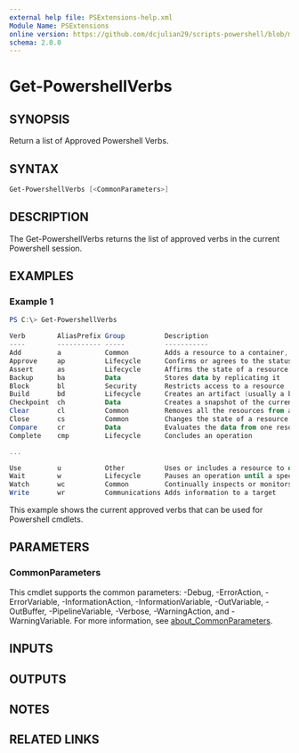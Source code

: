 ```yaml
---
external help file: PSExtensions-help.xml
Module Name: PSExtensions
online version: https://github.com/dcjulian29/scripts-powershell/blob/main/Modules/PSExtensions/docs/Get-PowershellVerbs.md
schema: 2.0.0
---
```


# Get-PowershellVerbs

## SYNOPSIS

Return a list of Approved Powershell Verbs.

## SYNTAX

```powershell
Get-PowershellVerbs [<CommonParameters>]
```

## DESCRIPTION

The Get-PowershellVerbs returns the list of approved verbs in the current Powershell session.

## EXAMPLES

### Example 1

```powershell
PS C:\> Get-PowershellVerbs

Verb        AliasPrefix Group          Description
----        ----------- -----          -----------
Add         a           Common         Adds a resource to a container, or attaches an item to another item
Approve     ap          Lifecycle      Confirms or agrees to the status of a resource or process
Assert      as          Lifecycle      Affirms the state of a resource
Backup      ba          Data           Stores data by replicating it
Block       bl          Security       Restricts access to a resource
Build       bd          Lifecycle      Creates an artifact (usually a binary or document) out of some set of input files (usually s…
Checkpoint  ch          Data           Creates a snapshot of the current state of the data or of its configuration
Clear       cl          Common         Removes all the resources from a container but does not delete the container
Close       cs          Common         Changes the state of a resource to make it inaccessible, unavailable, or unusable
Compare     cr          Data           Evaluates the data from one resource against the data from another resource
Complete    cmp         Lifecycle      Concludes an operation

...

Use         u           Other          Uses or includes a resource to do something
Wait        w           Lifecycle      Pauses an operation until a specified event occurs
Watch       wc          Common         Continually inspects or monitors a resource for changes
Write       wr          Communications Adds information to a target
```

This example shows the current approved verbs that can be used for Powershell cmdlets.

## PARAMETERS

### CommonParameters

This cmdlet supports the common parameters: -Debug, -ErrorAction, -ErrorVariable, -InformationAction, -InformationVariable, -OutVariable, -OutBuffer, -PipelineVariable, -Verbose, -WarningAction, and -WarningVariable. For more information, see [about_CommonParameters](http://go.microsoft.com/fwlink/?LinkID=113216).

## INPUTS

## OUTPUTS

## NOTES

## RELATED LINKS
